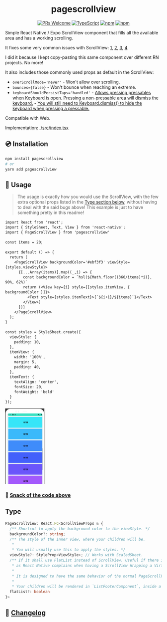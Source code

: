 
<h1 align="center">
  <!-- <img src=".logo.png" alt=pagescrollview/><br/> -->
  pagescrollview
</h1>

<div align="center">

[![PRs Welcome](https://img.shields.io/badge/PRs-welcome-brightgreen.svg?style=flat-square)](http://makeapullrequest.com)
[![TypeScript](https://badgen.net/npm/types/env-var)](http://www.typescriptlang.org/)
[![npm](https://img.shields.io/npm/v/pagescrollview)](https://www.npmjs.com/package/pagescrollview)
[![npm](https://img.shields.io/npm/dm/pagescrollview)](https://www.npmjs.com/package/pagescrollview)
</div>

Simple React Native / Expo ScrollView component that fills all the available area and has a working scrolling.

It fixes some very common issues with ScrollView: [1](https://github.com/facebook/react-native/issues/4099#issuecomment-307541206), [2](https://stackoverflow.com/questions/34880660/react-native-children-of-scrollview-wont-fill-full-height), [3](https://stackoverflow.com/questions/46805135/scrollview-with-flex-1-makes-it-un-scrollable), [4](https://github.com/facebook/react-native/issues/3825)

I did it because I kept copy-pasting this same component over different RN projects. No more!



It also includes those commonly used props as default in the ScrollView:

* `overScrollMode='never'` - Won't allow over scrolling.
* `bounces={false}` - Won't bounce when reaching an extreme.
* `keyboardShouldPersistTaps='handled'` - [Allows pressing pressables when Keyboard is open. Pressing a non-pressable area will dismiss the keyboard.](https://stackoverflow.com/a/57941568/10247962) - [You will still need to Keyboard.dismiss() to hide the keyboard when pressing a pressable.](https://stackoverflow.com/a/39772206/10247962)

Compatible with Web.

Implementation: [./src/index.tsx](./src/index.tsx)


## 💿 Installation
```bash
npm install pagescrollview
# or
yarn add pagescrollview
```


## 📖 Usage

> The usage is exactly how you would use the ScrollView, with the few extra optional props listed in the [Type section below](#type), without having to deal with the said bugs above! This example is just to have something pretty in this readme!

```tsx
import React from 'react';
import { StyleSheet, Text, View } from 'react-native';
import { PageScrollView } from 'pagescrollview'

const items = 20;

export default () => {
  return (
    <PageScrollView backgroundColor='#ebf3f3' viewStyle={styles.viewStyle}>
      {[...Array(items)].map((_,i) => {
        const backgroundColor = `hsl(${Math.floor((360/items)*i)}, 90%, 62%)`
        return (<View key={i} style={[styles.itemView, { backgroundColor }]}>
          <Text style={styles.itemText}>{`${i+1}/${items}`}</Text>
        </View>)
      })}
    </PageScrollView>
  );
}

const styles = StyleSheet.create({
  viewStyle: {
    padding: 10,
  },
  itemView: {
    width: '100%',
    margin: 5,
    padding: 40,
  },
  itemText: {
    textAlign: 'center',
    fontSize: 20,
    fontWeight: 'bold'
  }
});
```

<img src="./resources/README/example.png" width="25%" height="25%" />

### 🍟 [Snack of the code above](https://snack.expo.io/@srbrahma/887706)
<!-- also in https://expo.io/@srbrahma/pagescrollview but snack seems better -->
## Type
```ts
PageScrollView: React.FC<ScrollViewProps & {
  /** Shortcut to apply the background color to the viewStyle. */
  backgroundColor?: string;
  /** The style of the inner view, where your children will be.
   *
   * You will usually use this to apply the styles. */
  viewStyle?: StyleProp<ViewStyle>; // Works with ScaledSheet.
  /** If it shall use FlatList instead of ScrollView. Useful if there is an inner FlatList-like component,
   * as React Native complains when having a ScrollView Wrapping a VirtualList.
   *
   * It is designed to have the same behavior of the normal PageScrollView.
   *
   * Your children will be rendered in `ListFooterComponent`, inside a View with viewStyle prop. */
  flatList?: boolean
}>
```
## 📰 [Changelog](CHANGELOG.md)

